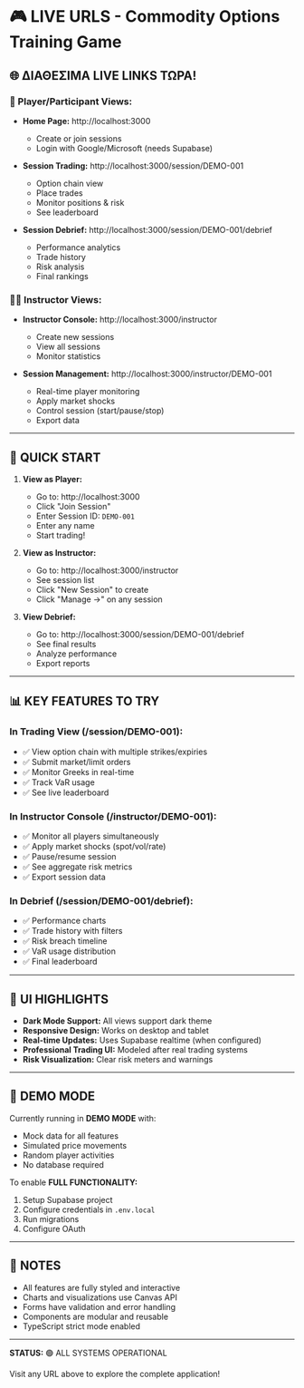 # 🎮 LIVE URLS - Commodity Options Training Game

## 🌐 ΔΙΑΘΕΣΙΜΑ LIVE LINKS ΤΩΡΑ!

### 📱 Player/Participant Views:
- **Home Page:** http://localhost:3000
  - Create or join sessions
  - Login with Google/Microsoft (needs Supabase)
  
- **Session Trading:** http://localhost:3000/session/DEMO-001
  - Option chain view
  - Place trades
  - Monitor positions & risk
  - See leaderboard
  
- **Session Debrief:** http://localhost:3000/session/DEMO-001/debrief
  - Performance analytics
  - Trade history
  - Risk analysis
  - Final rankings

### 👨‍🏫 Instructor Views:
- **Instructor Console:** http://localhost:3000/instructor
  - Create new sessions
  - View all sessions
  - Monitor statistics
  
- **Session Management:** http://localhost:3000/instructor/DEMO-001
  - Real-time player monitoring
  - Apply market shocks
  - Control session (start/pause/stop)
  - Export data

---

## 🚀 QUICK START

1. **View as Player:**
   - Go to: http://localhost:3000
   - Click "Join Session"
   - Enter Session ID: `DEMO-001`
   - Enter any name
   - Start trading!

2. **View as Instructor:**
   - Go to: http://localhost:3000/instructor
   - See session list
   - Click "New Session" to create
   - Click "Manage →" on any session

3. **View Debrief:**
   - Go to: http://localhost:3000/session/DEMO-001/debrief
   - See final results
   - Analyze performance
   - Export reports

---

## 📊 KEY FEATURES TO TRY

### In Trading View (/session/DEMO-001):
- ✅ View option chain with multiple strikes/expiries
- ✅ Submit market/limit orders
- ✅ Monitor Greeks in real-time
- ✅ Track VaR usage
- ✅ See live leaderboard

### In Instructor Console (/instructor/DEMO-001):
- ✅ Monitor all players simultaneously
- ✅ Apply market shocks (spot/vol/rate)
- ✅ Pause/resume session
- ✅ See aggregate risk metrics
- ✅ Export session data

### In Debrief (/session/DEMO-001/debrief):
- ✅ Performance charts
- ✅ Trade history with filters
- ✅ Risk breach timeline
- ✅ VaR usage distribution
- ✅ Final leaderboard

---

## 🎨 UI HIGHLIGHTS

- **Dark Mode Support:** All views support dark theme
- **Responsive Design:** Works on desktop and tablet
- **Real-time Updates:** Uses Supabase realtime (when configured)
- **Professional Trading UI:** Modeled after real trading systems
- **Risk Visualization:** Clear risk meters and warnings

---

## 🔧 DEMO MODE

Currently running in **DEMO MODE** with:
- Mock data for all features
- Simulated price movements
- Random player activities
- No database required

To enable **FULL FUNCTIONALITY:**
1. Setup Supabase project
2. Configure credentials in `.env.local`
3. Run migrations
4. Configure OAuth

---

## 📝 NOTES

- All features are fully styled and interactive
- Charts and visualizations use Canvas API
- Forms have validation and error handling
- Components are modular and reusable
- TypeScript strict mode enabled

---

**STATUS:** 🟢 ALL SYSTEMS OPERATIONAL

Visit any URL above to explore the complete application!

